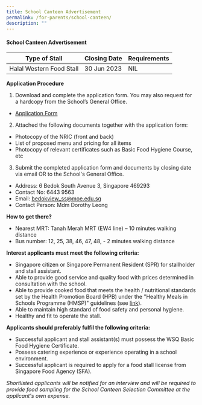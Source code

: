 ```yaml
---
title: School Canteen Advertisement
permalink: /for-parents/school-canteen/
description: ""
---
```

#### School Canteen Advertisement

| Type of Stall | Closing Date | Requirements |
| -------- | -------- | -------- |
| Halal Western Food Stall      | 30 Jun 2023      | NIL     |


**Application Procedure**

1. Download and complete the application form. You may also request for a hardcopy from the School’s General Office.
* [Application Form](/files/application%20for%20canteen%20stall.pdf)
 
2. Attached the following documents together with the application form:
* Photocopy of the NRIC (front and back)
* List of proposed menu and pricing for all items
* Photocopy of relevant certificates such as Basic Food Hygiene Course, etc

3. Submit the completed application form and documents by closing date via email OR to the School's General Office.

* Address: 6 Bedok South Avenue 3, Singapore 469293
* Contact No: 6443 9563
* Email: [bedokview_ss@moe.edu.sg](bedokview_ss@moe.edu.sg)
* Contact Person: Mdm Dorothy Leong  

**How to get there?**
* Nearest MRT: Tanah Merah MRT (EW4 line) – 10 minutes walking distance
* Bus number: 12, 25, 38, 46, 47, 48,  - 2 minutes walking distance

**Interest applicants must meet the following criteria:**
* Singapore citizen or Singapore Permanent Resident (SPR) for stallholder and stall assistant.
* Able to provide good service and quality food with prices determined in consultation with the school.
* Able to provide cooked food that meets the health / nutritional standards set by the Health Promotion Board (HPB) under the "Healthy Meals in Schools Programme (HMSP)" guidelines (see [link](https://www.hpb.gov.sg/schools/school-programmes/healthy-meals-in-schools-programme)).
* Able to maintain high standard of food safety and personal hygiene.
* Healthy and fit to operate the stall.


**Applicants should preferably fulfil the following criteria:**
* Successful applicant and stall assistant(s) must possess the WSQ Basic Food Hygiene Certificate.
* Possess catering experience or experience operating in a school environment.
* Successful applicant is required to apply for a food stall license from Singapore Food Agency (SFA). 


*Shortlisted applicants will be notified for an interview and will be required to provide food sampling for the School Canteen Selection Committee at the applicant's own expense.*